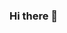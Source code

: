 ### Hi there 👋

<!--
**Lucashmcastro/Lucashmcastro** is a ✨ _special_ ✨ repository because its `README.md` (this file) appears on your GitHub profile.

<header id="header">
				<h1>Lucas Horta Monteiro de Castro </h1>
				<nav>
					<ul>
            <li><a href="#What I do"> Graduating in Information Systems - Federal University of Ouro Preto ⚡ </a></li>
						<li><a href="#I’m currently learning"> Front-End Development 😄 </a></li>
						<li><a href="#Contact"> https://www.linkedin.com/in/lucashmcastro/ 💬 </a></li>
					</ul>
				</nav>
</header>

